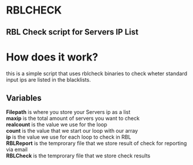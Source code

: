 # RBLCHECK
## RBL Check script for Servers IP List

# How does it work?
this is a simple script that uses rblcheck binaries to check wheter standard input ips are listed in the blacklists.

## Variables
**Filepath** is where you store your Servers ip as a list<br/>
**maxip** is the total amount of servers you want to check<br/>
**realcount** is the value we use for the loop<br/>
**count** is the value that we start our loop with our array<br/>
**ip** is the value we use for each loop to check in RBL<br/>
**RBLReport** is the temprorary file that we store result of check for reporting via email<br/>
**RBLCheck** is the temprorary file that we store check results<br/>

